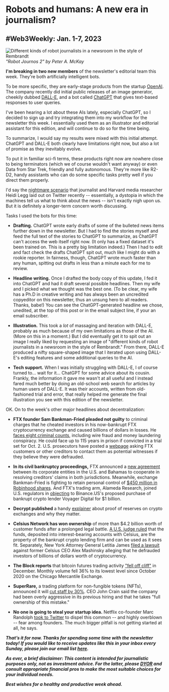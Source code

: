 # Robots and humans: A new era in journalism?
## #Web3Weekly: Jan. 1-7, 2023

![Different kinds of robot journalists in a newsroom in the style of Rembrandt](https://w3w.news/img/illos/robot-journos-2-cropped.jpg)
*"Robot Journos 2" by Peter A. McKay*

**I'm breaking in two new members** of the newsletter's editorial team this week. They're both artificially intelligent bots.

To be more specific, they are early-stage products from the startup
[OpenAI](https://openai.com/). The company recently did initial public releases of an image generator, cheekily dubbed [DALL-E](https://openai.com/dall-e-2/), and a bot called [ChatGPT](https://chat.openai.com/) that gives text-based responses to user queries.  

I've been hearing a lot about these AIs lately, especially ChatGPT, so I decided to sign up and try integrating them into my workflow for the newsletter this week. I essentially used them as an illustrator and editorial assistant for this edition, and will continue to do so for the time being.

To summarize, I would say my results were mixed with this initial attempt. ChatGPT and DALL-E both clearly have limitations right now, but also a lot of promise as they inevitably evolve.

To put it in familiar sci-fi terms, these products right now are nowhere close to being terminators (which we of course wouldn't want anyway) or even Data from Star Trek, friendly and fully autonomous. They're more like R2-D2, handy assistants who can do some specific tasks pretty well if you direct them properly.

I'd say the [nightmare scenario](https://twitter.com/heidilegg/status/1609607413149073414) that journalist and Harvard media researcher Heidi Legg laid out on Twitter recently -- essentially, a dystopia in which the machines tell us what to think about the news -- isn't exactly nigh upon us. But it is definitely a longer-term concern worth discussing.

Tasks I used the bots for this time:

- **Drafting.** ChatGPT wrote early drafts of some of the bulleted news items further down in the newsletter. But I had to find the stories myself and feed the full text of the stories to ChatGPT to summarize, as ChatGPT can't access the web itself right now. (It only has a fixed dataset it's been trained on. This is a pretty big limitation indeed.) Then I had to edit and fact check the drafts ChatGPT spit out, much like I might do with a rookie reporter. In fairness, though, ChatGPT wrote much faster than any human, spitting out drafts in less than a minute each for me to review.

- **Headline writing.** Once I drafted the body copy of this update, I fed it into ChatGPT and had it draft several possible headlines. Then my wife and I picked what we thought was the best one. (To be clear, my wife has a Ph.D in creative writing and has always been an uncredited copyeditor on this newsletter, thus an unsung hero to all readers. Thanks, babe!) You can see the ChatGPT-generated headline we chose, unedited, at the top of this post or in the email subject line, if your an email subscriber.

- **Illustration.** This took a *lot* of massaging and iteration with DALL-E, probably as much because of my own limitations as those of the AI. (More on this in a moment.) But I did eventually get it to spit out an image I really liked by requesting an image of "different kinds of robot journalists in a newsroom in the style of Rembrandt." From there, DALL-E produced a nifty square-shaped image that I iterated upon using DALL-E's editing features and some additional queries to the AI.

- **Tech support.** When I was initially struggling with DALL-E, I of course turned to... wait for it... ChatGPT for some advice about its cousin. Frankly, the information it gave me wasn't at all useful and I instead fared much better by doing an old-school web search for articles by human users of DALL-E. It was their accounts, written from old-fashioned trial and error, that really helped me generate the final illustration you see with this edition of the newsletter.  

OK. On to the week's other major headlines about decentralization:

- **FTX founder Sam Bankman-Fried pleaded not guilty** to criminal charges that he cheated investors in his now-bankrupt FTX cryptocurrency exchange and caused billions of dollars in losses. He [faces eight criminal counts](https://www.reuters.com/legal/bankman-fried-set-enter-not-guilty-plea-ftx-fraud-case-2023-01-03/), including wire fraud and money laundering conspiracy. He could face up to 115 years in prison if convicted in a trial set for Oct. 2. U.S. prosecutors have posted a [webpage](https://www.justice.gov/usao-sdny/united-states-v-samuel-bankman-fried-aka-sbf-22-cr-673-lak) asking FTX customers or other creditors to contact them as potential witnesses if they believe they were defrauded.

- **In its civil bankruptcy proceedings,** FTX announced a [new agreement](https://www.prnewswire.com/news-releases/ftx-debtors-and-ftx-dm-bahamas-announce-cooperation-agreement-301715690.html) between its corporate entities in the U.S. and Bahamas to cooperate in resolving creditors' claims in both jurisdictions. Meanwhile, exchange Bankman-Fried is fighting to retain personal control of [$450 million in Robinhood shares](https://www.coindesk.com/business/2023/01/06/sam-bankman-fried-seeks-to-keep-grasp-on-450m-in-robinhood-shares/). And FTX's trading arm, Alameda Research, joined U.S. regulators in [objecting](https://www.coindesk.com/policy/2023/01/05/bankman-frieds-alameda-joins-chorus-objecting-to-binance-voyager-buy/) to Binance.US's proposed purchase of bankrupt crypto lender Voyager Digital for $1 billion.

- **Decrypt published** a handy [explainer](https://decrypt.co/resources/what-are-proof-reserves-why-do-they-matter) about proof of reserves on crypto exchanges and why they matter.  

- **Celsius Network has won ownership** of more than $4.2 billion worth of customer funds after a prolonged legal battle. [A U.S. judge ruled](https://247wallst.com/investing/2023/01/05/celsius-wins-ownership-of-4-2b-worth-of-customers-funds/) that the funds, deposited into interest-bearing accounts with Celsius, are the property of the bankrupt crypto lending firm and can be used as it sees fit. Separately, New York Attorney General Letitia James [filed a lawsuit](https://ag.ny.gov/press-release/2023/attorney-general-james-sues-former-ceo-celsius-cryptocurrency-platform-defrauding) against former Celsius CEO Alex Mashinsky alleging that he defrauded investors of billions of dollars worth of cryptocurrency.

- **The Block reports** that bitcoin futures trading activity ["fell off cliff"](https://www.theblock.co/post/199817/bitcoin-futures-activity-fell-off-cliff-in-december) in December. Monthly volume fell 36% to its lowest level since October 2020 on the Chicago Mercantile Exchange.

- **SuperRare,** a trading platform for non-fungible tokens (NFTs), announced it will [cut staff by 30%](https://decrypt.co/118615/nft-marketplace-superrare-cuts-30-of-staff-we-over-hired). CEO John Crain said the company had been overly aggressive in its previous hiring and that he takes "full ownership of this mistake."

- **No one is going to steal your startup idea.** Netflix co-founder Marc Randolph [took to Twitter](https://twitter.com/mbrandolph/status/1606168786918289408) to dispel this common -- and highly overblown -- fear among founders. The much bigger pitfall is not getting started at all, he says.

_**That’s it for now. Thanks for spending some time with the newsletter today! If you would like to receive updates like this in your inbox every Sunday, please join our email list [here](https://w3w.news).**_ <!-- Be sure to delete that last line for copy going out to existing email subscribers, of course. -->

_**As ever, a brief disclaimer: This content is intended for journalistic purposes only, not as investment advice. For the latter, please [DYOR](https://www.google.com/search?q=DYOR&sxsrf=ALiCzsbQdCxZ0zVRVuYN5L2c-89lO7I5cw%3A1663013827193&source=hp&ei=w5MfY5f5BrylptQPrba9uAo&iflsig=AJiK0e8AAAAAYx-h08-1Cfk2JUZBncAoNuCZfyyt_eDY&ved=0ahUKEwjX5q-jiZD6AhW8kokEHS1bD6cQ4dUDCAk&uact=5&oq=DYOR&gs_lcp=Cgdnd3Mtd2l6EAMyCAgAEIAEELEDMgsIABCABBCxAxCLAzIICAAQgAQQiwMyCAgAEIAEEIsDMggIABCABBCLAzIICAAQgAQQiwMyCggAEIAEEAoQiwMyBQgAEIAEMgUIABCABDIFCAAQgAQ6BAgjECc6CAguELEDEIMBOhEILhCABBCxAxCDARDHARDRAzoLCAAQgAQQsQMQgwE6CAgAELEDEIMBOgsILhCABBCxAxCDAToECAAQA1AAWLEEYJkGaABwAHgBgAHaAYgB2wOSAQUyLjEuMZgBAKABAbgBAQ&sclient=gws-wiz) and consult appropriate financial pros to make the most suitable choices for your individual needs.**_

_**Best wishes for a healthy and productive week ahead.**_  
